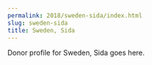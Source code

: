 ```yaml
---
permalink: 2018/sweden-sida/index.html
slug: sweden-sida
title: Sweden, Sida
---
```


Donor profile for Sweden, Sida goes here.
